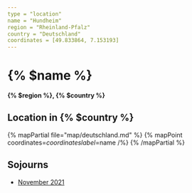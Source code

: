 ```yaml
---
type = "location"
name = "Hundheim"
region = "Rheinland-Pfalz"
country = "Deutschland"
coordinates = [49.833864, 7.153193]
---
```


# {% $name %}

**{% $region %}, {% $country %}**

## Location in {% $country %}

{% mapPartial file="map/deutschland.md" %}
  {% mapPoint coordinates=$coordinates label=$name /%}
{% /mapPartial %}

## Sojourns

- [November 2021](/2021-11-11-berlin.md)
